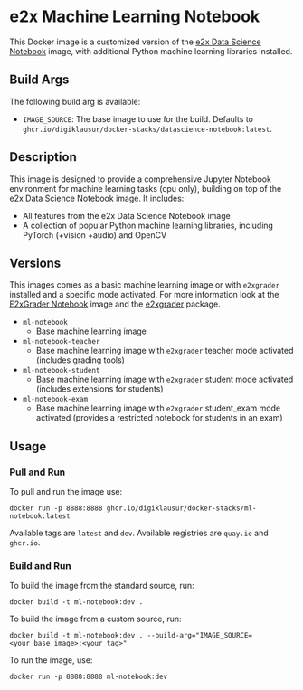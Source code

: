 # e2x Machine Learning Notebook

This Docker image is a customized version of the [e2x Data Science Notebook](../datascience-notebook) image, with additional Python machine learning libraries installed.

## Build Args

The following build arg is available:

* `IMAGE_SOURCE`: The base image to use for the build. Defaults to `ghcr.io/digiklausur/docker-stacks/datascience-notebook:latest`.

## Description

This image is designed to provide a comprehensive Jupyter Notebook environment for machine learning tasks (cpu only), building on top of the e2x Data Science Notebook image. It includes:

* All features from the e2x Data Science Notebook image
* A collection of popular Python machine learning libraries, including PyTorch (+vision +audio) and OpenCV

## Versions

This images comes as a basic machine learning image or with `e2xgrader` installed and a specific mode activated.
For more information look at the [E2xGrader Notebook](../e2xgrader-notebook) image and the [e2xgrader](https://github.com/Digiklausur/e2xgrader) package.

* `ml-notebook`
    + Base machine learning image
* `ml-notebook-teacher`
    + Base machine learning image with `e2xgrader` teacher mode activated (includes grading tools)
* `ml-notebook-student`
    + Base machine learning image with `e2xgrader` student mode activated (includes extensions for students)
* `ml-notebook-exam`
    + Base machine learning image with `e2xgrader` student_exam mode activated (provides a restricted notebook for students in an exam)

## Usage

### Pull and Run

To pull and run the image use:

`docker run -p 8888:8888 ghcr.io/digiklausur/docker-stacks/ml-notebook:latest`

Available tags are `latest` and `dev`. Available registries are `quay.io` and `ghcr.io`.

### Build and Run

To build the image from the standard source, run:

`docker build -t ml-notebook:dev .`

To build the image from a custom source, run:

`docker build -t ml-notebook:dev . --build-arg="IMAGE_SOURCE=<your_base_image>:<your_tag>"`

To run the image, use:

`docker run -p 8888:8888 ml-notebook:dev`
